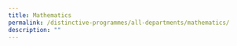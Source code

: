 ```yaml
---
title: Mathematics
permalink: /distinctive-programmes/all-departments/mathematics/
description: ""
---
```

